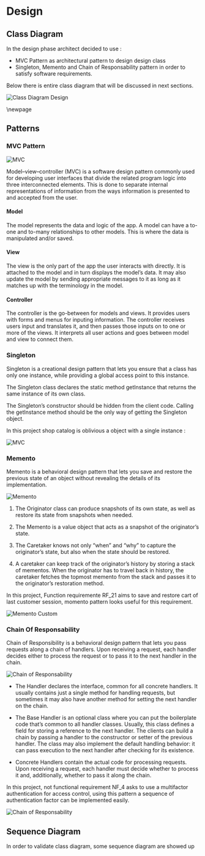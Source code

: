 # Design

## Class Diagram

In the design phase architect decided to use :

- MVC Pattern as architectural pattern to design design class
- Singleton, Memento and Chain of Responsability pattern in order to satisfy software requirements.

Below there is entire class diagram that will be discussed in next sections.

![Class Diagram Design](./models/classdiagram_design.jpg)

\newpage

## Patterns

### MVC Pattern

![MVC](./images/mvc.jpg)


Model–view–controller (MVC) is a software design pattern commonly used for developing user interfaces that divide the related program logic into three interconnected elements. This is done to separate internal representations of information from the ways information is presented to and accepted from the user.

#### Model
The model represents the data and logic of the app. A model can have a to-one and to-many relationships to other models. This is where the data is manipulated and/or saved. 

#### View

The view is the only part of the app the user interacts with directly. It is attached to the model and in turn displays the model’s data. It may also update the model by sending appropriate messages to it as long as it matches up with the terminology in the model. 

#### Controller

The controller is the go-between for models and views. It provides users with forms and menus for inputing information. The controller receives users input and translates it, and then passes those inputs on to one or more of the views. It interprets all user actions and goes between model and view to connect them.

### Singleton

Singleton is a creational design pattern that lets you ensure that a class has only one instance, while providing a global access point to this instance.

The Singleton class declares the static method getInstance that returns the same instance of its own class.

The Singleton’s constructor should be hidden from the client code. Calling the getInstance method should be the only way of getting the Singleton object.

In this project shop catalog is oblivious a object with a single instance :

![MVC](./images/singleton.png)


### Memento

Memento is a behavioral design pattern that lets you save and restore the previous state of an object without revealing the details of its implementation.

![Memento](./images/memento.png)

1. The Originator class can produce snapshots of its own state, as well as restore its state from snapshots when needed.

2. The Memento is a value object that acts as a snapshot of the originator’s state. 

3. The Caretaker knows not only “when” and “why” to capture the originator’s state, but also when the state should be restored.

4. A caretaker can keep track of the originator’s history by storing a stack of mementos. When the originator has to travel back in history, the caretaker fetches the topmost memento from the stack and passes it to the originator’s restoration method.

In this project, Function requiremente RF_21 aims to save and restore cart of last customer session, momento pattern looks useful for this requirement. 

![Memento Custom](./images/custom_memento.png)


### Chain Of Responsability

Chain of Responsibility is a behavioral design pattern that lets you pass requests along a chain of handlers. Upon receiving a request, each handler decides either to process the request or to pass it to the next handler in the chain.

![Chain of Responsability](./images/chainresponsability.png)

- The Handler declares the interface, common for all concrete handlers. It usually contains just a single method for handling requests, but sometimes it may also have another method for setting the next handler on the chain.

- The Base Handler is an optional class where you can put the boilerplate code that’s common to all handler classes. Usually, this class defines a field for storing a reference to the next handler. The clients can build a chain by passing a handler to the constructor or setter of the previous handler. The class may also implement the default handling behavior: it can pass execution to the next handler after checking for its existence.

- Concrete Handlers contain the actual code for processing requests. Upon receiving a request, each handler must decide whether to process it and, additionally, whether to pass it along the chain.

In this project, not functional requirement NF_4 asks to use a multifactor authentication for access control, using this pattern a sequence of authentication factor can be implemented easily.

![Chain of Responsability](./images/customchain.png)

## Sequence Diagram

In order to validate class diagram, some sequence diagram are showed up

